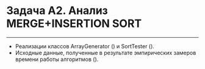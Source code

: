 # Задача A2. Анализ MERGE+INSERTION SORT
------
* Реализации классов ArrayGenerator () и SortTester ().
* Исходные данные, полученные в результате эмпирических замеров времени работы алгоритмов ().
